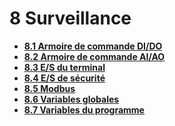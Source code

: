 # 8 Surveillance

* **[8.1 Armoire de commande DI/DO](io_monitor_ctrl_dio.md)**
* **[8.2 Armoire de commande AI/AO](io_monitor_ctrl_aio.md)**
* **[8.3 E/S du terminal](io_monitor_term_io.md)**
* **[8.4 E/S de sécurité](io_monitor_safe_io.md)**
* **[8.5 Modbus](modbus.md)**
* **[8.6 Variables globales](global_var.md)**
* **[8.7 Variables du programme](program_var.md)**